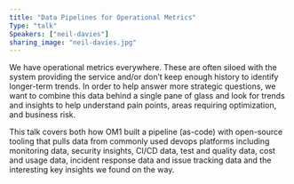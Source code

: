 ```yaml
---
title: "Data Pipelines for Operational Metrics"
Type: "talk"
Speakers: ["neil-davies"]
sharing_image: "neil-davies.jpg"
---
```


We have operational metrics everywhere. These are often siloed with the system providing the service and/or don’t keep enough history to identify longer-term trends. In order to help answer more strategic questions, we want to combine this data behind a single pane of glass and look for trends and insights to help understand pain points, areas requiring optimization, and business risk.

This talk covers both how OM1 built a pipeline (as-code) with open-source tooling that pulls data from commonly used devops platforms including monitoring data, security insights, CI/CD data, test and quality data, cost and usage data, incident response data and issue tracking data and the interesting key insights we found on the way.
